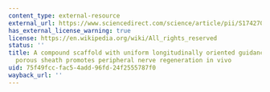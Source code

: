 ```yaml
---
content_type: external-resource
external_url: https://www.sciencedirect.com/science/article/pii/S1742706117307663?via%3Dihub
has_external_license_warning: true
license: https://en.wikipedia.org/wiki/All_rights_reserved
status: ''
title: A compound scaffold with uniform longitudinally oriented guidance cues as a
  porous sheath promotes peripheral nerve regeneration in vivo
uid: 75f49fcc-fac5-4add-96fd-24f2555787f0
wayback_url: ''
---
```

